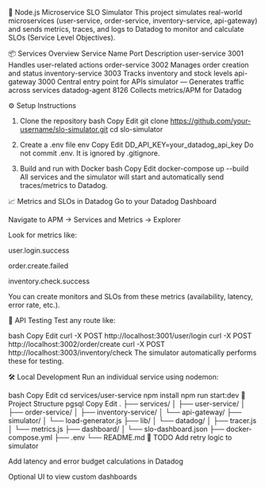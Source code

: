 🚀 Node.js Microservice SLO Simulator
This project simulates real-world microservices (user-service, order-service, inventory-service, api-gateway) and sends metrics, traces, and logs to Datadog to monitor and calculate SLOs (Service Level Objectives).

📦 Services Overview
Service Name	Port	Description
user-service	3001	Handles user-related actions
order-service	3002	Manages order creation and status
inventory-service	3003	Tracks inventory and stock levels
api-gateway	3000	Central entry point for APIs
simulator	—	Generates traffic across services
datadog-agent	8126	Collects metrics/APM for Datadog

⚙️ Setup Instructions
1. Clone the repository
bash
Copy
Edit
git clone https://github.com/your-username/slo-simulator.git
cd slo-simulator
2. Create a .env file
env
Copy
Edit
DD_API_KEY=your_datadog_api_key
Do not commit .env. It is ignored by .gitignore.

3. Build and run with Docker
bash
Copy
Edit
docker-compose up --build
All services and the simulator will start and automatically send traces/metrics to Datadog.

📈 Metrics and SLOs in Datadog
Go to your Datadog Dashboard

Navigate to APM → Services and Metrics → Explorer

Look for metrics like:

user.login.success

order.create.failed

inventory.check.success

You can create monitors and SLOs from these metrics (availability, latency, error rate, etc.).

🧪 API Testing
Test any route like:

bash
Copy
Edit
curl -X POST http://localhost:3001/user/login
curl -X POST http://localhost:3002/order/create
curl -X POST http://localhost:3003/inventory/check
The simulator automatically performs these for testing.

🛠 Local Development
Run an individual service using nodemon:

bash
Copy
Edit
cd services/user-service
npm install
npm run start:dev
📁 Project Structure
pgsql
Copy
Edit
.
├── services/
│   ├── user-service/
│   ├── order-service/
│   ├── inventory-service/
│   └── api-gateway/
├── simulator/
│   └── load-generator.js
├── lib/
│   └── datadog/
│       ├── tracer.js
│       └── metrics.js
├── dashboard/
│   └── slo-dashboard.json
├── docker-compose.yml
├── .env
└── README.md
🧹 TODO
 Add retry logic to simulator

 Add latency and error budget calculations in Datadog

 Optional UI to view custom dashboards

